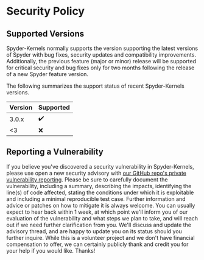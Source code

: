 # Security Policy


## Supported Versions

Spyder-Kernels normally supports the version supporting the latest versions of Spyder with bug fixes, security updates and compatibility improvements.
Additionally, the previous feature (major or minor) release will be supported for critical security and bug fixes only for two months following the release of a new Spyder feature version.

The following summarizes the support status of recent Spyder-Kernels versions.

| Version  | Supported          |
| -------- | ------------------ |
| 3.0.x    | :heavy_check_mark: |
| <3       | :x:                |



## Reporting a Vulnerability

If you believe you've discovered a security vulnerability in Spyder-Kernels, please use open a new security advisory with [our GitHub repo's private vulnerability reporting](https://github.com/spyder-ide/spyder-kernels/security/advisories/new).
Please be sure to carefully document the vulnerability, including a summary, describing the impacts, identifying the line(s) of code affected, stating the conditions under which it is exploitable and including a minimal reproducible test case.
Further information and advice or patches on how to mitigate it is always welcome.
You can usually expect to hear back within 1 week, at which point we'll inform you of our evaluation of the vulnerability and what steps we plan to take, and will reach out if we need further clarification from you.
We'll discuss and update the advisory thread, and are happy to update you on its status should you further inquire.
While this is a volunteer project and we don't have financial compensation to offer, we can certainly publicly thank and credit you for your help if you would like.
Thanks!
